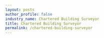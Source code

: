 ```yaml
---
layout: posts 
author_profile: false 
industry_name: Chartered Building Surveyor
title: Chartered Building Surveyor
permalink: /chartered-building-surveyor
---
```

